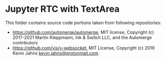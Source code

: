 # Jupyter RTC with TextArea

This folder contains source code portions taken from following repositories:

- https://github.com/automerge/automerge, MIT license, Copyright (c) 2017-2021 Martin Kleppmann, Ink & Switch LLC, and the Automerge contributors
- https://github.com/yjs/y-websocket, MIT License, Copyright (c) 2019 Kevin Jahns <kevin.jahns@protonmail.com>.
